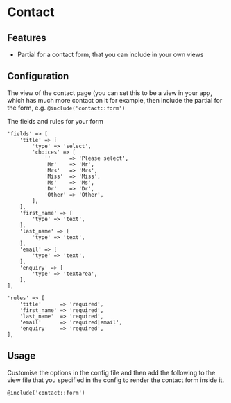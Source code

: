 # Contact


## Features

* Partial for a contact form, that you can include in your own views

## Configuration

The view of the contact page (you can set this to be a view in your app, which has much more contact on it for example, then include the partial for the form, e.g. `@include('contact::form')`

The fields and rules for your form

    'fields' => [
        'title' => [
            'type' => 'select',
            'choices' => [
                ''      => 'Please select',
                'Mr'    => 'Mr',
                'Mrs'   => 'Mrs',
                'Miss'  => 'Miss',
                'Ms'    => 'Ms',
                'Dr'    => 'Dr',
                'Other' => 'Other',
            ],
        ],
        'first_name' => [
            'type' => 'text',
        ],
        'last_name' => [
            'type' => 'text',
        ],
        'email' => [
            'type' => 'text',
        ],
        'enquiry' => [
            'type' => 'textarea',
        ],
    ],

    'rules' => [
        'title'      => 'required',
        'first_name' => 'required',
        'last_name'  => 'required',
        'email'      => 'required|email',
        'enquiry'    => 'required',
    ],


## Usage

Customise the options in the config file and then add the following to the view file that you specified in the config to render the contact form inside it.

    @include('contact::form')
